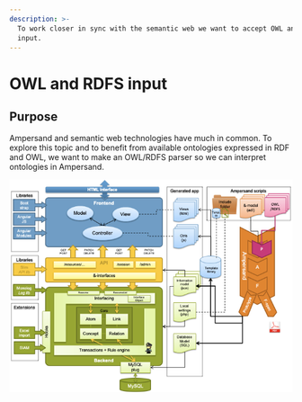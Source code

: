 ```yaml
---
description: >-
  To work closer in sync with the semantic web we want to accept OWL and RDFS
  input.
---
```


# OWL and RDFS input

## Purpose

Ampersand and semantic web technologies have much in common. To explore this topic and to benefit from available ontologies expressed in RDF and OWL, we want to make an OWL/RDFS parser so we can interpret ontologies in Ampersand.

![An extra parser, specifically for OWL/RDFS](../.gitbook/assets/untitled-diagram-7%20%281%29.png)



